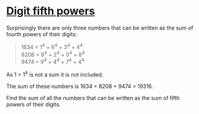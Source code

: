 # [Digit fifth powers](http://projecteuler.net/problem=30)

Surprisingly there are only three numbers that can be written as the sum of fourth powers of their digits:

> 1634 = 1<sup>4</sup> + 6<sup>4</sup> + 3<sup>4</sup> + 4<sup>4</sup>  
> 8208 = 8<sup>4</sup> + 2<sup>4</sup> + 0<sup>4</sup> + 8<sup>4</sup>  
> 9474 = 9<sup>4</sup> + 4<sup>4</sup> + 7<sup>4</sup> + 4<sup>4</sup>

As 1 = 1<sup>4</sup> is not a sum it is not included.

The sum of these numbers is 1634 + 8208 + 9474 = 19316.

Find the sum of all the numbers that can be written as the sum of fifth powers of their digits.

